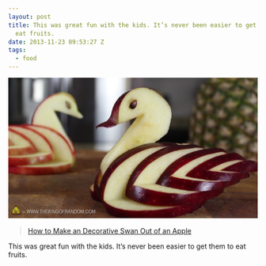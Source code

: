 ```yaml
---
layout: post
title: This was great fun with the kids. It’s never been easier to get them to
  eat fruits.
date: 2013-11-23 09:53:27 Z
tags:
  - food
---
```

![](/media/2013/11/67834579077.jpg)
> [How to Make an Decorative Swan Out of an Apple](http://laughingsquid.com/how-to-make-an-decorative-swan-out-of-an-apple/)

This was great fun with the kids. It’s never been easier to get them to eat fruits.

